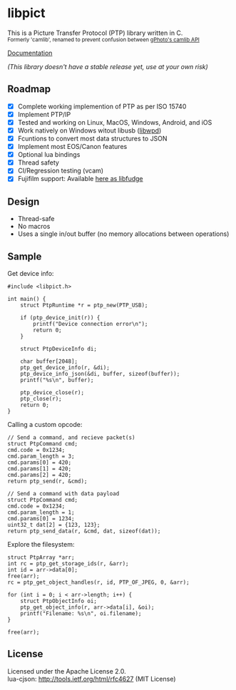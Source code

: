 # libpict
This is a Picture Transfer Protocol (PTP) library written in C.  
<sub>Formerly 'camlib', renamed to prevent confusion between [gPhoto's camlib API](http://www.gphoto.org/doc/manual/api-camlib.html)</sub>

[Documentation](https://danielc.dev/camlib/structPtpRuntime.html)

*(This library doesn't have a stable release yet, use at your own risk)*

## Roadmap
- [x] Complete working implemention of PTP as per ISO 15740
- [x] Implement PTP/IP
- [x] Tested and working on Linux, MacOS, Windows, Android, and iOS
- [x] Work natively on Windows witout libusb ([libwpd](https://github.com/petabyt/libwpd))
- [x] Fcuntions to convert most data structures to JSON
- [x] Implement most EOS/Canon features
- [x] Optional lua bindings
- [x] Thread safety
- [x] CI/Regression testing (vcam)
- [x] Fujifilm support: Available [here as libfudge](https://github.com/petabyt/fudge)

## Design
- Thread-safe
- No macros
- Uses a single in/out buffer (no memory allocations between operations)

## Sample
Get device info:
```
#include <libpict.h>

int main() {
	struct PtpRuntime *r = ptp_new(PTP_USB);

	if (ptp_device_init(r)) {
		printf("Device connection error\n");
		return 0;
	}

	struct PtpDeviceInfo di;

	char buffer[2048];
	ptp_get_device_info(r, &di);
	ptp_device_info_json(&di, buffer, sizeof(buffer));
	printf("%s\n", buffer);

	ptp_device_close(r);
	ptp_close(r);
	return 0;
}
```
Calling a custom opcode:
```
// Send a command, and recieve packet(s)
struct PtpCommand cmd;
cmd.code = 0x1234;
cmd.param_length = 3;
cmd.params[0] = 420;
cmd.params[1] = 420;
cmd.params[2] = 420;
return ptp_send(r, &cmd);

// Send a command with data payload
struct PtpCommand cmd;
cmd.code = 0x1234;
cmd.param_length = 1;
cmd.params[0] = 1234;
uint32_t dat[2] = {123, 123};
return ptp_send_data(r, &cmd, dat, sizeof(dat));
```
Explore the filesystem:
```
struct PtpArray *arr;
int rc = ptp_get_storage_ids(r, &arr);
int id = arr->data[0];
free(arr);
rc = ptp_get_object_handles(r, id, PTP_OF_JPEG, 0, &arr);

for (int i = 0; i < arr->length; i++) {
	struct PtpObjectInfo oi;
	ptp_get_object_info(r, arr->data[i], &oi);
	printf("Filename: %s\n", oi.filename);
}

free(arr);
```

## License
Licensed under the Apache License 2.0.  
lua-cjson: http://tools.ietf.org/html/rfc4627 (MIT License)  
